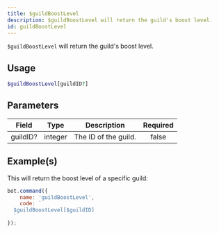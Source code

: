 ```yaml
---
title: $guildBoostLevel
description: $guildBoostLevel will return the guild's boost level.
id: guildBoostLevel
---
```


`$guildBoostLevel` will return the guild's boost level.

## Usage

```php
$guildBoostLevel[guildID?]
```

## Parameters

| Field    | Type    | Description          | Required |
| -------- | ------- | -------------------- | :------: |
| guildID? | integer | The ID of the guild. |  false   |

## Example(s)

This will return the boost level of a specific guild:

```javascript
bot.command({
    name: 'guildBoostLevel',
    code: `
  $guildBoostLevel[$guildID]
  `
});
```
